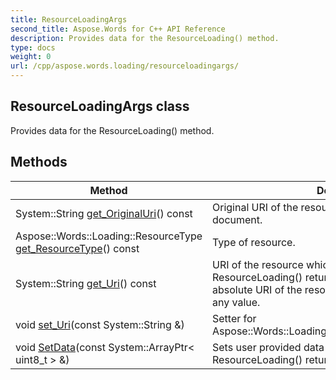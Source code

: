 ```yaml
---
title: ResourceLoadingArgs
second_title: Aspose.Words for C++ API Reference
description: Provides data for the ResourceLoading() method. 
type: docs
weight: 0
url: /cpp/aspose.words.loading/resourceloadingargs/
---
```

## ResourceLoadingArgs class


Provides data for the ResourceLoading() method. 

## Methods

| Method | Description |
| --- | --- |
| System::String [get_OriginalUri](./get_originaluri/)() const | Original URI of the resource as specified in imported document.  |
| Aspose::Words::Loading::ResourceType [get_ResourceType](./get_resourcetype/)() const | Type of resource.  |
| System::String [get_Uri](./get_uri/)() const | URI of the resource which is used for downloading if ResourceLoading() returns Default. Initially it's set to absolute URI of the resource, but user can redefine it to any value.  |
| void [set_Uri](./set_uri/)(const System::String &) | Setter for Aspose::Words::Loading::ResourceLoadingArgs::get_Uri.  |
| void [SetData](./setdata/)(const System::ArrayPtr< uint8_t > &) | Sets user provided data of the resource which is used if ResourceLoading() returns UserProvided.  |
